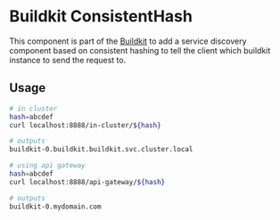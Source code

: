 # Buildkit ConsistentHash
This component is part of the [Buildkit](https://github.com/bradfordwagner/chart-docker-buildkit) to add a service discovery component based on consistent hashing to tell the client which buildkit instance to send the request to.

## Usage
```bash
# in cluster
hash=abcdef
curl localhost:8888/in-cluster/${hash}

# outputs
buildkit-0.buildkit.buildkit.svc.cluster.local

# using api gateway
hash=abcdef
curl localhost:8888/api-gateway/${hash}

# outputs
buildkit-0.mydomain.com
```
